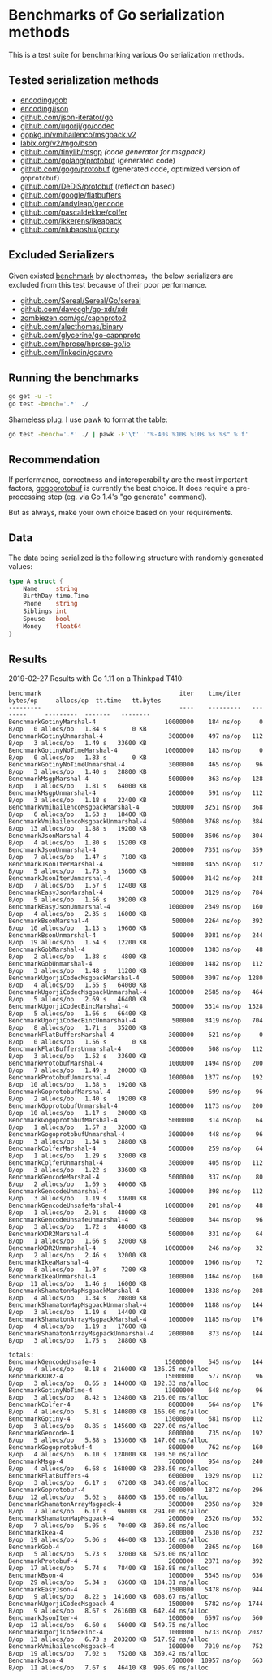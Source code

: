 # Benchmarks of Go serialization methods

This is a test suite for benchmarking various Go serialization methods.

## Tested serialization methods

- [encoding/gob](http://golang.org/pkg/encoding/gob/)
- [encoding/json](http://golang.org/pkg/encoding/json/)
- [github.com/json-iterator/go](https://github.com/json-iterator/go)
- [github.com/ugorji/go/codec](https://github.com/ugorji/go/tree/master/codec)
- [gopkg.in/vmihailenco/msgpack.v2](https://github.com/vmihailenco/msgpack)
- [labix.org/v2/mgo/bson](https://labix.org/v2/mgo/bson)
- [github.com/tinylib/msgp](https://github.com/tinylib/msgp) *(code generator for msgpack)*
- [github.com/golang/protobuf](https://github.com/golang/protobuf) (generated code)
- [github.com/gogo/protobuf](https://github.com/gogo/protobuf) (generated code, optimized version of `goprotobuf`)
- [github.com/DeDiS/protobuf](https://github.com/DeDiS/protobuf) (reflection based)
- [github.com/google/flatbuffers](https://github.com/google/flatbuffers)
- [github.com/andyleap/gencode](https://github.com/andyleap/gencode)
- [github.com/pascaldekloe/colfer](https://github.com/pascaldekloe/colfer)
- [github.com/ikkerens/ikeapack](https://github.com/ikkerens/ikeapack)
- [github.com/niubaoshu/gotiny](https://github.com/niubaoshu/gotiny)

## Excluded Serializers

Given existed [benchmark](https://github.com/alecthomas/go_serialization_benchmarks) by alecthomas，the below serializers are excluded from this test because of their poor performance.

- [github.com/Sereal/Sereal/Go/sereal](https://github.com/Sereal/Sereal)
- [github.com/davecgh/go-xdr/xdr](https://github.com/davecgh/go-xdr)
- [zombiezen.com/go/capnproto2](https://godoc.org/zombiezen.com/go/capnproto2)
- [github.com/alecthomas/binary](https://github.com/alecthomas/binary)
- [github.com/glycerine/go-capnproto](https://github.com/glycerine/go-capnproto)
- [github.com/hprose/hprose-go/io](https://github.com/hprose/hprose-go)
- [github.com/linkedin/goavro](https://github.com/linkedin/goavro)

## Running the benchmarks

```bash
go get -u -t
go test -bench='.*' ./
```

Shameless plug: I use [pawk](https://github.com/alecthomas/pawk) to format the table:

```bash
go test -bench='.*' ./ | pawk -F'\t' '"%-40s %10s %10s %s %s" % f'
```

## Recommendation

If performance, correctness and interoperability are the most
important factors, [gogoprotobuf](https://gogo.github.io/) is
currently the best choice. It does require a pre-processing step (eg.
via Go 1.4's "go generate" command).

But as always, make your own choice based on your requirements.

## Data

The data being serialized is the following structure with randomly generated values:

```go
type A struct {
    Name     string
    BirthDay time.Time
    Phone    string
    Siblings int
    Spouse   bool
    Money    float64
}
```


## Results

2019-02-27 Results with Go 1.11 on a Thinkpad T410:

```
benchmark                                      iter    time/iter   bytes/op     allocs/op  tt.time   tt.bytes
---------                                      ----    ---------   --------     ---------  -------   --------
BenchmarkGotinyMarshal-4                   10000000    184 ns/op     0 B/op   0 allocs/op   1.84 s       0 KB
BenchmarkGotinyUnmarshal-4                  3000000    497 ns/op   112 B/op   3 allocs/op   1.49 s   33600 KB
BenchmarkGotinyNoTimeMarshal-4             10000000    183 ns/op     0 B/op   0 allocs/op   1.83 s       0 KB
BenchmarkGotinyNoTimeUnmarshal-4            3000000    465 ns/op    96 B/op   3 allocs/op   1.40 s   28800 KB
BenchmarkMsgpMarshal-4                      5000000    363 ns/op   128 B/op   1 allocs/op   1.81 s   64000 KB
BenchmarkMsgpUnmarshal-4                    2000000    591 ns/op   112 B/op   3 allocs/op   1.18 s   22400 KB
BenchmarkVmihailencoMsgpackMarshal-4         500000   3251 ns/op   368 B/op   6 allocs/op   1.63 s   18400 KB
BenchmarkVmihailencoMsgpackUnmarshal-4       500000   3768 ns/op   384 B/op  13 allocs/op   1.88 s   19200 KB
BenchmarkJsonMarshal-4                       500000   3606 ns/op   304 B/op   4 allocs/op   1.80 s   15200 KB
BenchmarkJsonUnmarshal-4                     200000   7351 ns/op   359 B/op   7 allocs/op   1.47 s    7180 KB
BenchmarkJsonIterMarshal-4                   500000   3455 ns/op   312 B/op   5 allocs/op   1.73 s   15600 KB
BenchmarkJsonIterUnmarshal-4                 500000   3142 ns/op   248 B/op   7 allocs/op   1.57 s   12400 KB
BenchmarkEasyJsonMarshal-4                   500000   3129 ns/op   784 B/op   5 allocs/op   1.56 s   39200 KB
BenchmarkEasyJsonUnmarshal-4                1000000   2349 ns/op   160 B/op   4 allocs/op   2.35 s   16000 KB
BenchmarkBsonMarshal-4                       500000   2264 ns/op   392 B/op  10 allocs/op   1.13 s   19600 KB
BenchmarkBsonUnmarshal-4                     500000   3081 ns/op   244 B/op  19 allocs/op   1.54 s   12200 KB
BenchmarkGobMarshal-4                       1000000   1383 ns/op    48 B/op   2 allocs/op   1.38 s    4800 KB
BenchmarkGobUnmarshal-4                     1000000   1482 ns/op   112 B/op   3 allocs/op   1.48 s   11200 KB
BenchmarkUgorjiCodecMsgpackMarshal-4         500000   3097 ns/op  1280 B/op   4 allocs/op   1.55 s   64000 KB
BenchmarkUgorjiCodecMsgpackUnmarshal-4      1000000   2685 ns/op   464 B/op   5 allocs/op   2.69 s   46400 KB
BenchmarkUgorjiCodecBincMarshal-4            500000   3314 ns/op  1328 B/op   5 allocs/op   1.66 s   66400 KB
BenchmarkUgorjiCodecBincUnmarshal-4          500000   3419 ns/op   704 B/op   8 allocs/op   1.71 s   35200 KB
BenchmarkFlatBuffersMarshal-4               3000000    521 ns/op     0 B/op   0 allocs/op   1.56 s       0 KB
BenchmarkFlatBuffersUnmarshal-4             3000000    508 ns/op   112 B/op   3 allocs/op   1.52 s   33600 KB
BenchmarkProtobufMarshal-4                  1000000   1494 ns/op   200 B/op   7 allocs/op   1.49 s   20000 KB
BenchmarkProtobufUnmarshal-4                1000000   1377 ns/op   192 B/op  10 allocs/op   1.38 s   19200 KB
BenchmarkGoprotobufMarshal-4                2000000    699 ns/op    96 B/op   2 allocs/op   1.40 s   19200 KB
BenchmarkGoprotobufUnmarshal-4              1000000   1173 ns/op   200 B/op  10 allocs/op   1.17 s   20000 KB
BenchmarkGogoprotobufMarshal-4              5000000    314 ns/op    64 B/op   1 allocs/op   1.57 s   32000 KB
BenchmarkGogoprotobufUnmarshal-4            3000000    448 ns/op    96 B/op   3 allocs/op   1.34 s   28800 KB
BenchmarkColferMarshal-4                    5000000    259 ns/op    64 B/op   1 allocs/op   1.29 s   32000 KB
BenchmarkColferUnmarshal-4                  3000000    405 ns/op   112 B/op   3 allocs/op   1.22 s   33600 KB
BenchmarkGencodeMarshal-4                   5000000    337 ns/op    80 B/op   2 allocs/op   1.69 s   40000 KB
BenchmarkGencodeUnmarshal-4                 3000000    398 ns/op   112 B/op   3 allocs/op   1.19 s   33600 KB
BenchmarkGencodeUnsafeMarshal-4            10000000    201 ns/op    48 B/op   1 allocs/op   2.01 s   48000 KB
BenchmarkGencodeUnsafeUnmarshal-4           5000000    344 ns/op    96 B/op   3 allocs/op   1.72 s   48000 KB
BenchmarkXDR2Marshal-4                      5000000    331 ns/op    64 B/op   1 allocs/op   1.66 s   32000 KB
BenchmarkXDR2Unmarshal-4                   10000000    246 ns/op    32 B/op   2 allocs/op   2.46 s   32000 KB
BenchmarkIkeaMarshal-4                      1000000   1066 ns/op    72 B/op   8 allocs/op   1.07 s    7200 KB
BenchmarkIkeaUnmarshal-4                    1000000   1464 ns/op   160 B/op  11 allocs/op   1.46 s   16000 KB
BenchmarkShamatonMapMsgpackMarshal-4        1000000   1338 ns/op   208 B/op   4 allocs/op   1.34 s   20800 KB
BenchmarkShamatonMapMsgpackUnmarshal-4      1000000   1188 ns/op   144 B/op   3 allocs/op   1.19 s   14400 KB
BenchmarkShamatonArrayMsgpackMarshal-4      1000000   1185 ns/op   176 B/op   4 allocs/op   1.19 s   17600 KB
BenchmarkShamatonArrayMsgpackUnmarshal-4    2000000    873 ns/op   144 B/op   3 allocs/op   1.75 s   28800 KB
---
totals:
BenchmarkGencodeUnsafe-4                   15000000    545 ns/op   144 B/op   4 allocs/op   8.18 s  216000 KB  136.25 ns/alloc
BenchmarkXDR2-4                            15000000    577 ns/op    96 B/op   3 allocs/op   8.65 s  144000 KB  192.33 ns/alloc
BenchmarkGotinyNoTime-4                    13000000    648 ns/op    96 B/op   3 allocs/op   8.42 s  124800 KB  216.00 ns/alloc
BenchmarkColfer-4                           8000000    664 ns/op   176 B/op   4 allocs/op   5.31 s  140800 KB  166.00 ns/alloc
BenchmarkGotiny-4                          13000000    681 ns/op   112 B/op   3 allocs/op   8.85 s  145600 KB  227.00 ns/alloc
BenchmarkGencode-4                          8000000    735 ns/op   192 B/op   5 allocs/op   5.88 s  153600 KB  147.00 ns/alloc
BenchmarkGogoprotobuf-4                     8000000    762 ns/op   160 B/op   4 allocs/op   6.10 s  128000 KB  190.50 ns/alloc
BenchmarkMsgp-4                             7000000    954 ns/op   240 B/op   4 allocs/op   6.68 s  168000 KB  238.50 ns/alloc
BenchmarkFlatBuffers-4                      6000000   1029 ns/op   112 B/op   3 allocs/op   6.17 s   67200 KB  343.00 ns/alloc
BenchmarkGoprotobuf-4                       3000000   1872 ns/op   296 B/op  12 allocs/op   5.62 s   88800 KB  156.00 ns/alloc
BenchmarkShamatonArrayMsgpack-4             3000000   2058 ns/op   320 B/op   7 allocs/op   6.17 s   96000 KB  294.00 ns/alloc
BenchmarkShamatonMapMsgpack-4               2000000   2526 ns/op   352 B/op   7 allocs/op   5.05 s   70400 KB  360.86 ns/alloc
BenchmarkIkea-4                             2000000   2530 ns/op   232 B/op  19 allocs/op   5.06 s   46400 KB  133.16 ns/alloc
BenchmarkGob-4                              2000000   2865 ns/op   160 B/op   5 allocs/op   5.73 s   32000 KB  573.00 ns/alloc
BenchmarkProtobuf-4                         2000000   2871 ns/op   392 B/op  17 allocs/op   5.74 s   78400 KB  168.88 ns/alloc
BenchmarkBson-4                             1000000   5345 ns/op   636 B/op  29 allocs/op   5.34 s   63600 KB  184.31 ns/alloc
BenchmarkEasyJson-4                         1500000   5478 ns/op   944 B/op   9 allocs/op   8.22 s  141600 KB  608.67 ns/alloc
BenchmarkUgorjiCodecMsgpack-4               1500000   5782 ns/op  1744 B/op   9 allocs/op   8.67 s  261600 KB  642.44 ns/alloc
BenchmarkJsonIter-4                         1000000   6597 ns/op   560 B/op  12 allocs/op   6.60 s   56000 KB  549.75 ns/alloc
BenchmarkUgorjiCodecBinc-4                  1000000   6733 ns/op  2032 B/op  13 allocs/op   6.73 s  203200 KB  517.92 ns/alloc
BenchmarkVmihailencoMsgpack-4               1000000   7019 ns/op   752 B/op  19 allocs/op   7.02 s   75200 KB  369.42 ns/alloc
BenchmarkJson-4                              700000  10957 ns/op   663 B/op  11 allocs/op   7.67 s   46410 KB  996.09 ns/alloc
```
